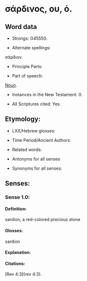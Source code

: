 # σάρδινος, ου, ὁ.

<!-- Status: S2=NeedsReview -->
<!-- Lexica used for edits: BDAG LN FFM LSJM   -->

## Word data

* Strongs: G45550.

* Alternate spellings:

σάρδιον.


* Principle Parts: 


* Part of speech: 

[Noun](http://ugg.readthedocs.io/en/latest/noun.html).

* Instances in the New Testament: 0.

* All Scriptures cited: Yes.

## Etymology: 


* LXX/Hebrew glosses: 


* Time Period/Ancient Authors: 


* Related words: 

* Antonyms for all senses

* Synonyms for all senses: 


## Senses: 


### Sense  1.0: 

#### Definition: 

sardion, a red-colored precious stone

#### Glosses:

sardion

#### Explanation:



#### Citations: 

[Rev 4:3](rev 4:3).